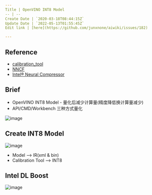 ```yaml
---
Title | OpenVINO INT8 Model
-- | --
Create Date | `2020-03-18T08:44:15Z`
Update Date | `2022-05-13T01:55:45Z`
Edit link | [here](https://github.com/junxnone/aiwiki/issues/182)

---
```

## Reference

- [calibration_tool](https://docs.openvinotoolkit.org/2019_R3.1/_inference_engine_tools_calibration_tool_README.html)
- [NNCF](https://github.com/openvinotoolkit/nncf)
- [Intel® Neural Compressor](https://github.com/intel/neural-compressor)

## Brief
- OpenVINO INT8 Model - 量化后减少计算量(精度降低换计算量减少)
- API/CMD/Workbench 三种方式量化


![image](https://user-images.githubusercontent.com/2216970/168195305-aaebb76e-d783-462b-b178-b4fbfe3fee8a.png)

## Create INT8 Model
![image](https://user-images.githubusercontent.com/2216970/76941945-dcfe6a00-6937-11ea-91db-553b2b6396cc.png)

- Model --> IR(xml & bin)
-  Calibration Tool --> INT8

## Intel DL Boost

![image](https://user-images.githubusercontent.com/2216970/77025303-af630080-69cb-11ea-9d62-6a53dff1a859.png)

